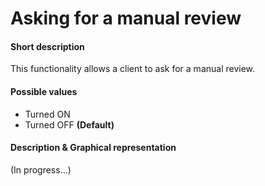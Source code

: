 # Asking for a manual review

#### Short description
This functionality allows a client to ask for a manual review.

#### Possible values
- Turned ON
- Turned OFF **(Default)**

#### Description & Graphical representation
(In progress...)